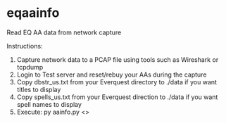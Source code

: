 # eqaainfo
Read EQ AA data from network capture

Instructions:
1. Capture network data to a PCAP file using tools such as Wireshark or tcpdump
2. Login to Test server and reset/rebuy your AAs during the capture
3. Copy dbstr_us.txt from your Everquest directory to ./data if you want titles to display
4. Copy spells_us.txt from your Everquest direction to ./data if you want spell names to display
5. Execute: py aainfo.py <<path to pcap file>>
